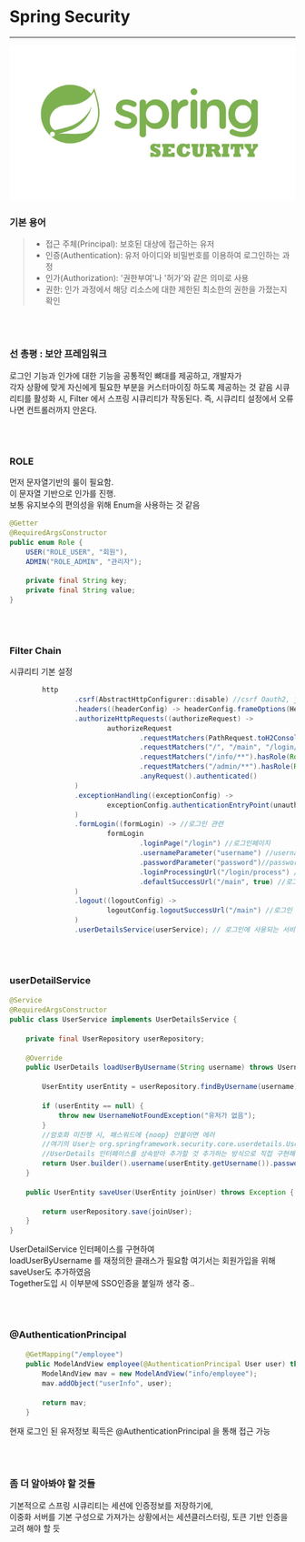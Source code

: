 # Spring Security
<hr/>

![img.png](img.png)

### 기본 용어
> * 접근 주체(Principal): 보호된 대상에 접근하는 유저
> * 인증(Authentication): 유저 아이디와 비밀번호를 이용하여 로그인하는 과정
> * 인가(Authorization): '권한부여'나 '허가'와 같은 의미로 사용
> * 권한: 인가 과정에서 해당 리소스에 대한 제한된 최소한의 권한을 가졌는지 확인

<br/>
<br/>

### 선 총평 : 보안 프레임워크
로그인 기능과 인가에 대한 기능을 공통적인 뼈대를 제공하고, 개발자가  
각자 상황에 맞게 자신에게 필요한 부분을 커스터마이징 하도록 제공하는 것 같음
시큐리티를 활성화 시, Filter 에서 스프링 시큐리티가 작동된다.
즉, 시큐리티 설정에서 오류나면 컨트롤러까지 안온다.

<br/>
<br/>

### ROLE
먼저 문자열기반의 룰이 필요함.  
이 문자열 기반으로 인가를 진행.  
보통 유지보수의 편의성을 위해 Enum을 사용하는 것 같음
``` java
@Getter
@RequiredArgsConstructor
public enum Role {
    USER("ROLE_USER", "회원"),
    ADMIN("ROLE_ADMIN", "관리자");

    private final String key;
    private final String value;
}
```

<br/>
<br/>

### Filter Chain
시큐리티 기본 설정
``` java
        http
                .csrf(AbstractHttpConfigurer::disable) //csrf Oauth2, jwt토큰 사용 시 불필요함
                .headers((headerConfig) -> headerConfig.frameOptions(HeadersConfigurer.FrameOptionsConfig::disable))
                .authorizeHttpRequests((authorizeRequest) ->
                        authorizeRequest
                                .requestMatchers(PathRequest.toH2Console()).permitAll() //h2 콘솔 사용 6.0.0 이상부터 설정해야 h2-console에 접근이 가능
                                .requestMatchers("/", "/main", "/login/**").permitAll() // 모두 허용
                                .requestMatchers("/info/**").hasRole(Role.USER.name()) // user만 허용
                                .requestMatchers("/admin/**").hasRole(Role.ADMIN.name()) //admin만 허용
                                .anyRequest().authenticated()
                )
                .exceptionHandling((exceptionConfig) ->
                        exceptionConfig.authenticationEntryPoint(unauthorizedEntryPoint).accessDeniedHandler(accessDeniedHandler)
                )
                .formLogin((formLogin) -> //로그인 관련
                        formLogin
                                .loginPage("/login") //로그인페이지
                                .usernameParameter("username") //username = 아이디 의 파라미터명
                                .passwordParameter("password")//password = 비밀번호 의 파라미터명
                                .loginProcessingUrl("/login/process") //로그인 프로세스가 진행되는 엔드포인트 따로 구성하면 안됨
                                .defaultSuccessUrl("/main", true) //로그인 성공 시 리다이렉트 되는 uri
                )
                .logout((logoutConfig) ->
                        logoutConfig.logoutSuccessUrl("/main") //로그인 실패 시 리다이렉트 되는 uri
                )
                .userDetailsService(userService); // 로그인에 사용되는 서비스
```

<br/>
<br/>

### userDetailService
``` java
@Service
@RequiredArgsConstructor
public class UserService implements UserDetailsService {

    private final UserRepository userRepository;

    @Override
    public UserDetails loadUserByUsername(String username) throws UsernameNotFoundException {

        UserEntity userEntity = userRepository.findByUsername(username);

        if (userEntity == null) {
            throw new UsernameNotFoundException("유저가 없음");
        }
        //암호화 미진행 시, 패스워드에 {noop} 안붙이면 에러
        //여기의 User는 org.springframework.security.core.userdetails.User 임 
        //UserDetails 인터페이스를 상속받아 추가할 것 추가하는 방식으로 직접 구현해도 됨
        return User.builder().username(userEntity.getUsername()).password("{noop}"+userEntity.getPassword()).roles(userEntity.getRole().name()).build();
    }

    public UserEntity saveUser(UserEntity joinUser) throws Exception {

        return userRepository.save(joinUser);
    }
}
```
UserDetailService 인터페이스를 구현하여  
loadUserByUsername 를 재정의한 클래스가 필요함 여기서는 회원가입을 위해 saveUser도 추가하였음  
Together도입 시 이부분에 SSO인증을 붙일까 생각 중..

<br/>
<br/>

### @AuthenticationPrincipal
``` java
    @GetMapping("/employee")
    public ModelAndView employee(@AuthenticationPrincipal User user) throws Exception {
        ModelAndView mav = new ModelAndView("info/employee");
        mav.addObject("userInfo", user);

        return mav;
    }
```
현재 로그인 된 유저정보 획득은 @AuthenticationPrincipal 을 통해 접근 가능

<br/>
<br/>

### 좀 더 알아봐야 할 것들
기본적으로 스프링 시큐리티는 세션에 인증정보를 저장하기에,   
이중화 서버를 기본 구성으로 가져가는 상황에서는
세션클러스터링, 토큰 기반 인증을 고려 해야 할 듯

<br/>
<br/>
<br/>
<br/>